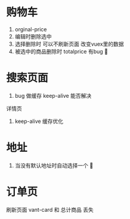 # 购物车

1. orginal-price
2. 编辑时删除选中
3. 选择删除时 可以不刷新页面 改变vuex里的数据
4. 被选中的商品删除时 totalprice 有bug      🤚

# 搜索页面

1. bug  做缓存 keep-alive 能否解决

详情页

1. keep-alive 缓存优化





# 地址

1. 当没有默认地址时自动选择一个   🤚

# 订单页

刷新页面 vant-card 和 总计商品 丢失